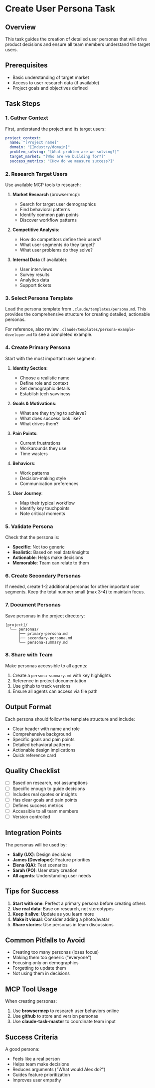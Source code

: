 # Create User Persona Task

## Overview
This task guides the creation of detailed user personas that will drive product decisions and ensure all team members understand the target users.

## Prerequisites
- Basic understanding of target market
- Access to user research data (if available)
- Project goals and objectives defined

## Task Steps

### 1. Gather Context
First, understand the project and its target users:

```yaml
project_context:
  name: "[Project name]"
  domain: "[Industry/domain]"
  problem_solving: "[What problem are we solving?]"
  target_market: "[Who are we building for?]"
  success_metrics: "[How do we measure success?]"
```

### 2. Research Target Users

Use available MCP tools to research:

1. **Market Research** (browsermcp):
   - Search for target user demographics
   - Find behavioral patterns
   - Identify common pain points
   - Discover workflow patterns

2. **Competitive Analysis**:
   - How do competitors define their users?
   - What user segments do they target?
   - What user problems do they solve?

3. **Internal Data** (if available):
   - User interviews
   - Survey results
   - Analytics data
   - Support tickets

### 3. Select Persona Template

Load the persona template from `.claude/templates/persona.md`. This provides the comprehensive structure for creating detailed, actionable personas.

For reference, also review `.claude/templates/persona-example-developer.md` to see a completed example.

### 4. Create Primary Persona

Start with the most important user segment:

1. **Identity Section**:
   - Choose a realistic name
   - Define role and context
   - Set demographic details
   - Establish tech savviness

2. **Goals & Motivations**:
   - What are they trying to achieve?
   - What does success look like?
   - What drives them?

3. **Pain Points**:
   - Current frustrations
   - Workarounds they use
   - Time wasters

4. **Behaviors**:
   - Work patterns
   - Decision-making style
   - Communication preferences

5. **User Journey**:
   - Map their typical workflow
   - Identify key touchpoints
   - Note critical moments

### 5. Validate Persona

Check that the persona is:
- **Specific**: Not too generic
- **Realistic**: Based on real data/insights
- **Actionable**: Helps make decisions
- **Memorable**: Team can relate to them

### 6. Create Secondary Personas

If needed, create 1-2 additional personas for other important user segments. Keep the total number small (max 3-4) to maintain focus.

### 7. Document Personas

Save personas in the project directory:
```
[project]/
  └── personas/
      ├── primary-persona.md
      ├── secondary-persona.md
      └── persona-summary.md
```

### 8. Share with Team

Make personas accessible to all agents:
1. Create a `persona-summary.md` with key highlights
2. Reference in project documentation
3. Use github to track versions
4. Ensure all agents can access via file path

## Output Format

Each persona should follow the template structure and include:
- Clear header with name and role
- Comprehensive background
- Specific goals and pain points
- Detailed behavioral patterns
- Actionable design implications
- Quick reference card

## Quality Checklist

- [ ] Based on research, not assumptions
- [ ] Specific enough to guide decisions
- [ ] Includes real quotes or insights
- [ ] Has clear goals and pain points
- [ ] Defines success metrics
- [ ] Accessible to all team members
- [ ] Version controlled

## Integration Points

The personas will be used by:
- **Sally (UX)**: Design decisions
- **James (Developer)**: Feature priorities
- **Elena (QA)**: Test scenarios
- **Sarah (PO)**: User story creation
- **All agents**: Understanding user needs

## Tips for Success

1. **Start with one**: Perfect a primary persona before creating others
2. **Use real data**: Base on research, not stereotypes
3. **Keep it alive**: Update as you learn more
4. **Make it visual**: Consider adding a photo/avatar
5. **Share stories**: Use personas in team discussions

## Common Pitfalls to Avoid

- Creating too many personas (loses focus)
- Making them too generic ("everyone")
- Focusing only on demographics
- Forgetting to update them
- Not using them in decisions

## MCP Tool Usage

When creating personas:
1. Use **browsermcp** to research user behaviors online
2. Use **github** to store and version personas
3. Use **claude-task-master** to coordinate team input

## Success Criteria

A good persona:
- Feels like a real person
- Helps team make decisions
- Reduces arguments ("What would Alex do?")
- Guides feature prioritization
- Improves user empathy
